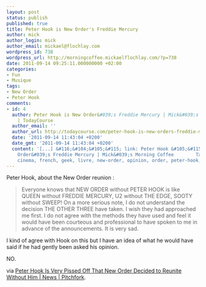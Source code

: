 ```yaml
---
layout: post
status: publish
published: true
title: Peter Hook is New Order's Freddie Mercury
author: mick
author_login: mick
author_email: mickael@flochlay.com
wordpress_id: 738
wordpress_url: http://morningcoffee.mickaelflochlay.com/?p=738
date: 2011-09-14 09:25:11.000000000 +02:00
categories:
- Fun
- Musique
tags:
- New Order
- Peter Hook
comments:
- id: 4
  author: Peter Hook is New Order&#039;s Freddie Mercury | Mick&#039;s Morning Coffee
    | TodayCourse
  author_email: ''
  author_url: http://todaycourse.com/peter-hook-is-new-orders-freddie-mercury-micks-morning-coffee
  date: '2011-09-14 11:43:04 +0200'
  date_gmt: '2011-09-14 11:43:04 +0200'
  content: '[...] &#116;&#104;&#105;&#115; link: Peter Hook &#105;&#115; &#078;&#101;&#119;
    Order&#039;s Freddie Mercury | Mick&#039;s Morning Coffee        Tags: business,
    cinema, french, geek, livre, new-order, opinion, order, peter-hook, [...]'
---
```

Peter Hook, about the New Order reunion :
<blockquote>Everyone knows that NEW ORDER without PETER HOOK is like QUEEN without FREDDIE MERCURY, U2 without THE EDGE, SOOTY without SWEEP! On a more serious note, I do not understand the decision THE OTHER THREE have taken. I wish they had approached me first. I do not agree with the methods they have used and feel it would have been courteous and professional to have spoken to me in advance of the announcements. It is very sad.</blockquote>
I kind of agree with Hook on this but I have an idea of what he would have said if he had gently been asked his opinion.

NO.

via <a href="http://pitchfork.com/news/43951-peter-hook-is-very-pissed-off-that-new-order-decided-to-reunite-without-him/?utm_source=feedburner&amp;utm_medium=feed&amp;utm_campaign=Feed%3A+PitchforkLatestNews+%28Pitchfork%3A+Latest+News%29&amp;utm_content=Google+Reader">Peter Hook Is Very Pissed Off That New Order Decided to Reunite Without Him | News | Pitchfork</a>.
